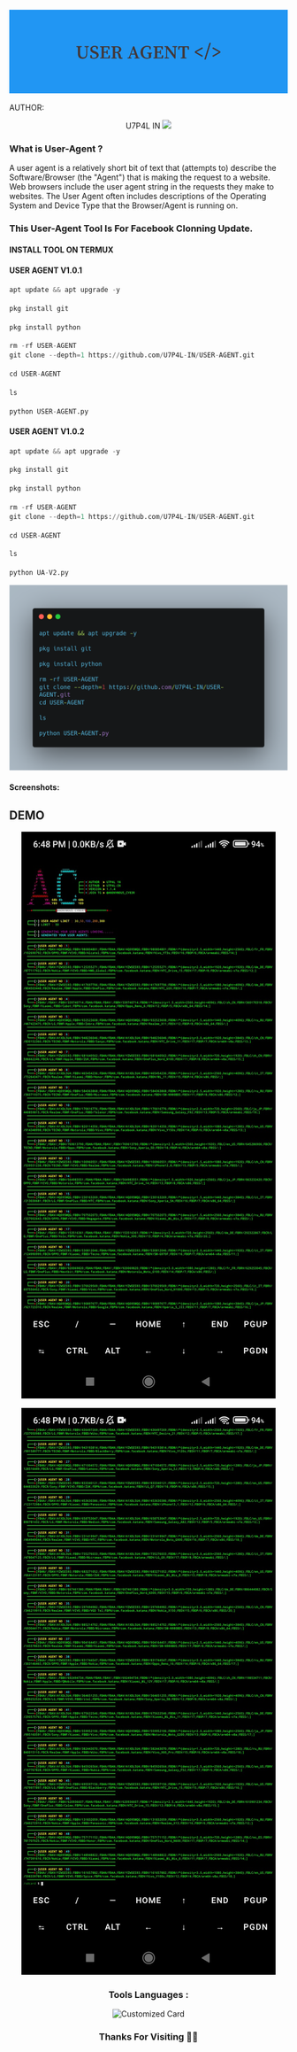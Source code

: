 <p align="center"><img src="https://github.com/U7P4L-IN/USER-AGENT/blob/main/image/USER_AGENT____.png">



AUTHOR:
<p align="center">
U7P4L IN <img src="https://emojis.slackmojis.com/emojis/images/1588315024/8823/hyperkitty.gif" width="35px"></i></b></h2> 

</br>
<p align="center">

### What is User-Agent ?

A user agent is a relatively short bit of text that (attempts to) describe the Software/Browser (the "Agent") that is making the request to a website. Web browsers include the user agent string in the requests they make to websites. The User Agent often includes descriptions of the Operating System and Device Type that the Browser/Agent is running on.

### This User-Agent Tool Is For Facebook Clonning Update.
</p>
  
#### INSTALL TOOL ON TERMUX

#### USER AGENT V1.0.1
```python
apt update && apt upgrade -y

pkg install git

pkg install python

rm -rf USER-AGENT
git clone --depth=1 https://github.com/U7P4L-IN/USER-AGENT.git

cd USER-AGENT

ls

python USER-AGENT.py

```
#### USER AGENT V1.0.2
```python
apt update && apt upgrade -y

pkg install git

pkg install python

rm -rf USER-AGENT
git clone --depth=1 https://github.com/U7P4L-IN/USER-AGENT.git

cd USER-AGENT

ls

python UA-V2.py

```
<p align="center"><img src="https://github.com/U7P4L-IN/USER-AGENT/blob/main/image/carbon.png">


#### Screenshots:
## DEMO 
<div align="center">  
<p align="center"><img src="https://github.com/U7P4L-IN/USER-AGENT/blob/main/image/XRecorder_02082023_184840.jpg">

<p align="center"><img src="https://github.com/U7P4L-IN/USER-AGENT/blob/main/image/XRecorder_02082023_184849.jpg">

### Tools Languages :

![Customized Card](https://github-readme-stats.vercel.app/api/pin?username=U7P4L-IN&repo=USER-AGENT&title_color=fff&icon_color=f9f9f9&text_color=9f9f9f&bg_color=151515)

### Thanks For Visiting 🧡🧡
